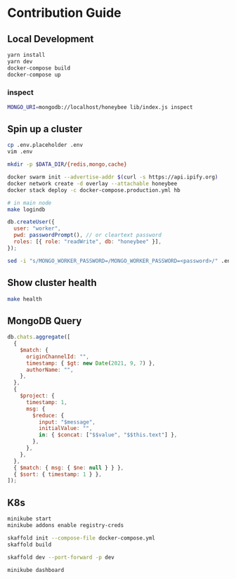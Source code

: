 # Contribution Guide

## Local Development

```bash
yarn install
yarn dev
docker-compose build
docker-compose up
```

### inspect

```bash
MONGO_URI=mongodb://localhost/honeybee lib/index.js inspect
```

## Spin up a cluster

```bash
cp .env.placeholder .env
vim .env

mkdir -p $DATA_DIR/{redis,mongo,cache}

docker swarm init --advertise-addr $(curl -s https://api.ipify.org)
docker network create -d overlay --attachable honeybee
docker stack deploy -c docker-compose.production.yml hb
```

```bash
# in main node
make logindb
```

```js
db.createUser({
  user: "worker",
  pwd: passwordPrompt(), // or cleartext password
  roles: [{ role: "readWrite", db: "honeybee" }],
});
```

```bash
sed -i "s/MONGO_WORKER_PASSWORD=/MONGO_WORKER_PASSWORD=<password>/" .env
```

## Show cluster health

```bash
make health
```

## MongoDB Query

```js
db.chats.aggregate([
  {
    $match: {
      originChannelId: "",
      timestamp: { $gt: new Date(2021, 9, 7) },
      authorName: "",
    },
  },
  {
    $project: {
      timestamp: 1,
      msg: {
        $reduce: {
          input: "$message",
          initialValue: "",
          in: { $concat: ["$$value", "$$this.text"] },
        },
      },
    },
  },
  { $match: { msg: { $ne: null } } },
  { $sort: { timestamp: 1 } },
]);
```

## K8s

```bash
minikube start
minikube addons enable registry-creds

skaffold init --compose-file docker-compose.yml
skaffold build

skaffold dev --port-forward -p dev

minikube dashboard
```
